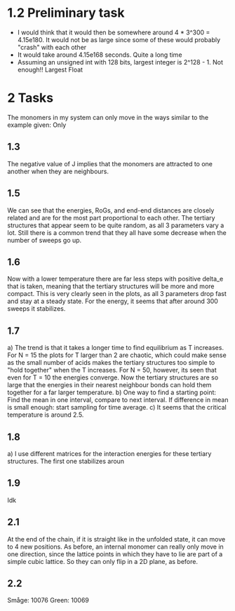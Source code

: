 # 1.2 Preliminary task
- I would think that it would then be somewhere around 4 * 3^300 = 4.15e180. It would not be as large since some of these would probably "crash" with each other
- It would take around 4.15e168 seconds. Quite a long time
- Assuming an unsigned int with 128 bits, largest integer is 2^128 - 1. Not enough!! Largest Float


# 2 Tasks
The monomers in my system can only move in the ways similar to the example given: Only 
## 1.3 
The negative value of J implies that the monomers are attracted to one another when they are neighbours. 

## 1.5
We can see that the energies, RoGs, and end-end distances are closely related and are for the most part proportional to each other. The tertiary structures that appear seem to be quite random, as all 3 parameters vary a lot. Still there is a common trend that they all have some decrease when the number of sweeps go up. 

## 1.6
Now with a lower temperature there are far less steps with positive delta_e that is taken, meaning that the tertiary structures will be more and more compact. This is very clearly seen in the plots, as all 3 parameters drop fast and stay at a steady state. For the energy, it seems that after around 300 sweeps it stabilizes. 

## 1.7 
a) The trend is that it takes a longer time to find equilibrium as T increases. For N = 15 the plots for T larger than 2 are chaotic, which could make sense as the small number of acids makes the tertiary structures too simple to "hold together" when the T increases. For N = 50, however, its seen that even for T = 10 the energies converge. Now the tertiary structures are so large that the energies in their nearest neighbour bonds can hold them together for a far larger temperature. 
b) One way to find a starting point: Find the mean in one interval, compare to next interval. If difference in mean is small enough: start sampling for time average. 
c) It seems that the critical temperature is around 2.5. 

## 1.8
a) I use different matrices for the interaction energies for these tertiary structures. 
The first one stabilizes aroun

## 1.9 
Idk

## 2.1
At the end of the chain, if it is straight like in the unfolded state, it can move to 4 new positions.
As before, an internal monomer can really only move in one direction, since the lattice points in which they have to lie are part of a simple cubic lattice. So they can only flip in a 2D plane, as before. 

## 2.2




Småge: 10076
Green: 10069